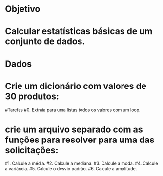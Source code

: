

# Objetivo
# Calcular estatísticas básicas de um conjunto de dados.

# Dados

# Crie um dicionário com valores de 30 produtos:

#Tarefas
#0. Extraia para uma listas todos os valores com um loop.

# crie um arquivo separado com as funções para resolver para uma das solicitações:
#1. Calcule a média.
#2. Calcule a mediana.
#3. Calcule a moda.
#4. Calcule a variância.
#5. Calcule o desvio padrão.
#6. Calcule a amplitude.



